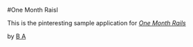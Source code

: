#One Month Raisl

This is the pinteresting sample application for
[*One Month Rails*](http://onemonthrails.com)

by [B A](http://mattangrieffel.com)
